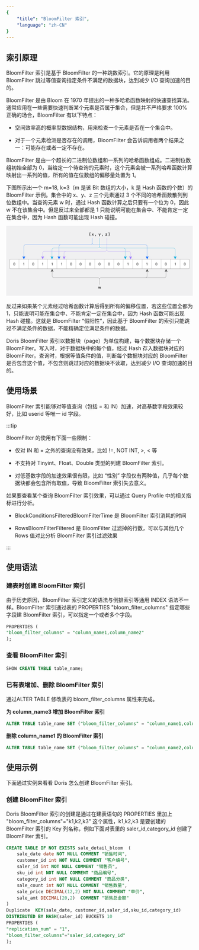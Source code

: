 ```yaml
---
{
    "title": "BloomFilter 索引",
    "language": "zh-CN"
}
---
```


<!--
Licensed to the Apache Software Foundation (ASF) under one
or more contributor license agreements.  See the NOTICE file
distributed with this work for additional information
regarding copyright ownership.  The ASF licenses this file
to you under the Apache License, Version 2.0 (the
"License"); you may not use this file except in compliance
with the License.  You may obtain a copy of the License at

  http://www.apache.org/licenses/LICENSE-2.0

Unless required by applicable law or agreed to in writing,
software distributed under the License is distributed on an
"AS IS" BASIS, WITHOUT WARRANTIES OR CONDITIONS OF ANY
KIND, either express or implied.  See the License for the
specific language governing permissions and limitations
under the License.
-->


## 索引原理


BloomFilter 索引是基于 BloomFilter 的一种跳数索引。它的原理是利用 BloomFilter 跳过等值查询指定条件不满足的数据块，达到减少 I/O 查询加速的目的。

BloomFilter 是由 Bloom 在 1970 年提出的一种多哈希函数映射的快速查找算法。通常应用在一些需要快速判断某个元素是否属于集合，但是并不严格要求 100% 正确的场合，BloomFilter 有以下特点：

-   空间效率高的概率型数据结构，用来检查一个元素是否在一个集合中。

-   对于一个元素检测是否存在的调用，BloomFilter 会告诉调用者两个结果之一：可能存在或者一定不存在。

BloomFilter 是由一个超长的二进制位数组和一系列的哈希函数组成。二进制位数组初始全部为 0，当给定一个待查询的元素时，这个元素会被一系列哈希函数计算映射出一系列的值，所有的值在位数组的偏移量处置为 1。

下图所示出一个 m=18, k=3（m 是该 Bit 数组的大小，k 是 Hash 函数的个数）的 BloomFilter 示例。集合中的 x、y、z 三个元素通过 3 个不同的哈希函数散列到位数组中。当查询元素 w 时，通过 Hash 函数计算之后只要有一个位为 0，因此 w 不在该集合中。但是反过来全部都是 1 只能说明可能在集合中、不能肯定一定在集合中，因为 Hash 函数可能出现 Hash 碰撞。

![Bloom_filter.svg](/images/Bloom_filter.svg.png)


反过来如果某个元素经过哈希函数计算后得到所有的偏移位置，若这些位置全都为 1，只能说明可能在集合中、不能肯定一定在集合中，因为 Hash 函数可能出现 Hash 碰撞。这就是 BloomFilter “假阳性”，因此基于 BloomFilter 的索引只能跳过不满足条件的数据，不能精确定位满足条件的数据。

Doris BloomFilter 索引以数据块（page）为单位构建，每个数据块存储一个 BloomFilter。写入时，对于数据块中的每个值，经过 Hash 存入数据块对应的 BloomFilter。查询时，根据等值条件的值，判断每个数据块对应的 BloomFilter 是否包含这个值，不包含则跳过对应的数据块不读取，达到减少 I/O 查询加速的目的。


## 使用场景

BloomFilter 索引能够对等值查询（包括 = 和 IN）加速，对高基数字段效果较好，比如 userid 等唯一 id 字段。

:::tip

BloomFilter 的使用有下面一些限制：

- 仅对 IN 和 = 之外的查询没有效果，比如 !=, NOT INT, >, < 等

- 不支持对 Tinyint、Float、Double 类型的列建 BloomFilter 索引。

- 对低基数字段的加速效果很有限，比如 “性别” 字段仅有两种值，几乎每个数据块都会包含所有取值，导致 BloomFilter 索引失去意义。


如果要查看某个查询 BloomFilter 索引效果，可以通过 Query Profile 中的相关指标进行分析。

- BlockConditionsFilteredBloomFilterTime 是 BloomFilter 索引消耗的时间

- RowsBloomFilterFiltered 是 BloomFilter 过滤掉的行数，可以与其他几个 Rows 值对比分析 BloomFilter 索引过滤效果

:::

## 使用语法

### 建表时创建 BloomFilter 索引

由于历史原因，BloomFilter 索引定义的语法与倒排索引等通用 INDEX 语法不一样。BloomFilter 索引通过表的 PROPERTIES  "bloom_filter_columns" 指定哪些字段建 BloomFilter 索引，可以指定一个或者多个字段。

```sql
PROPERTIES (
"bloom_filter_columns" = "column_name1,column_name2"
);
```

### 查看 BloomFilter 索引

```sql
SHOW CREATE TABLE table_name;
```

### 已有表增加、删除 BloomFilter 索引

通过ALTER TABLE 修改表的 bloom_filter_columns 属性来完成。

**为 column_name3 增加 BloomFilter 索引**
```SQL
ALTER TABLE table_name SET ("bloom_filter_columns" = "column_name1,column_name2,column_name3");
```

**删除 column_name1 的 BloomFilter 索引**
```SQL
ALTER TABLE table_name SET ("bloom_filter_columns" = "column_name2,column_name3");
```

## 使用示例

下面通过实例来看看 Doris 怎么创建 BloomFilter 索引。

### 创建 BloomFilter 索引

Doris BloomFilter 索引的创建是通过在建表语句的 PROPERTIES 里加上 "bloom_filter_columns"="k1,k2,k3" 这个属性，k1,k2,k3 是要创建的 BloomFilter 索引的 Key 列名称，例如下面对表里的 saler_id,category_id 创建了 BloomFilter 索引。

```sql
CREATE TABLE IF NOT EXISTS sale_detail_bloom  (
    sale_date date NOT NULL COMMENT "销售时间",
    customer_id int NOT NULL COMMENT "客户编号",
    saler_id int NOT NULL COMMENT "销售员",
    sku_id int NOT NULL COMMENT "商品编号",
    category_id int NOT NULL COMMENT "商品分类",
    sale_count int NOT NULL COMMENT "销售数量",
    sale_price DECIMAL(12,2) NOT NULL COMMENT "单价",
    sale_amt DECIMAL(20,2)  COMMENT "销售总金额"
)
Duplicate  KEY(sale_date, customer_id,saler_id,sku_id,category_id)
DISTRIBUTED BY HASH(saler_id) BUCKETS 10
PROPERTIES (
"replication_num" = "1",
"bloom_filter_columns"="saler_id,category_id"
);
```
